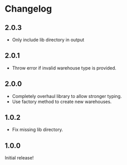 # Changelog

## 2.0.3

- Only include lib directory in output

## 2.0.1

- Throw error if invalid warehouse type is provided.

## 2.0.0

- Completely overhaul library to allow stronger typing.
- Use factory method to create new warehouses.

## 1.0.2

- Fix missing lib directory.

## 1.0.0

Initial release!
